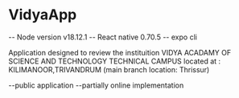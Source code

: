 # VidyaApp


-- Node version v18.12.1
-- React native 0.70.5
-- expo cli

Application designed to review the instituition VIDYA ACADAMY OF SCIENCE AND TECHNOLOGY TECHNICAL CAMPUS
located at : KILIMANOOR,TRIVANDRUM (main branch location: Thrissur)

--public application 
--partially online implementation 

